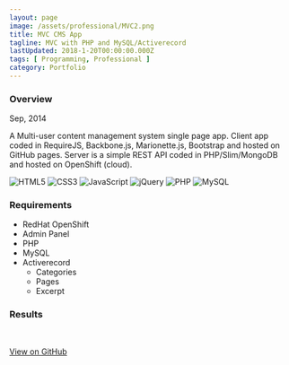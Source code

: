 ```yaml
---
layout: page
image: /assets/professional/MVC2.png
title: MVC CMS App
tagline: MVC with PHP and MySQL/Activerecord
lastUpdated: 2018-1-20T00:00:00.000Z
tags: [ Programming, Professional ]
category: Portfolio
---
```


### Overview

Sep, 2014

A Multi-user content management system single page app. Client app coded in RequireJS, Backbone.js, Marionette.js, Bootstrap and hosted on GitHub pages. Server is a simple REST API coded in PHP/Slim/MongoDB and hosted on OpenShift (cloud).

<img class="lazyLoad thumbnail" :data-src="$withBase('/assets/logo/logoHTML5.png')" alt="HTML5"/>
<img class="lazyLoad thumbnail" :data-src="$withBase('/assets/logo/logoCSS3.png')" alt="CSS3"/>
<img class="lazyLoad thumbnail" :data-src="$withBase('/assets/logo/logoJavascript.png')" alt="JavaScript"/>
<img class="lazyLoad tiny" :data-src="$withBase('/assets/logo/logoJQuery.png')" alt="jQuery"/>
<img class="lazyLoad tiny" :data-src="$withBase('/assets/logo/logoPHP.png')" alt="PHP"/>
<img class="lazyLoad tiny" :data-src="$withBase('/assets/logo/logoMongoDB.png')" alt="MySQL"/>

### Requirements

- RedHat OpenShift
- Admin Panel
- PHP
- MySQL
- Activerecord
  - Categories
  - Pages
  - Excerpt

### Results

<img class="lazyLoad thumbnail" :data-src="$withBase('/assets/professional/MVC1.png')" alt=""/>
<img class="lazyLoad thumbnail" :data-src="$withBase('/assets/professional/MVC2.png')" alt=""/>

<a href="https://github.com/chpmnrssll/multi-CMS">View on GitHub</a>
